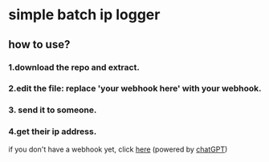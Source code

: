 # simple batch ip logger

## how to use?
### 1.download the repo and extract.
### 2.edit the file: replace 'your webhook here' with your webhook.
### 3. send it to someone.
### 4.get their ip address.

if you don't have a webhook yet, click [here](https://docs.gitlab.com/ee/user/project/integrations/discord_notifications.html)
(powered by [chatGPT](https://chat.openai.com))
